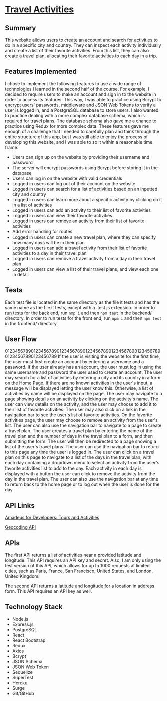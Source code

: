 # [Travel Activities](https://travel-activities.surge.sh/)

## Summary

This website allows users to create an account and search for activities to do
in a specific city and country. They can inspect each activity individually and
create a list of their favorite activities. From this list, they can also create
a travel plan, allocating their favorite activities to each day in a trip.

## Features Implemented

I chose to implement the following features to use a wide range of technologies
I learned in the second half of the course. For example, I decided to require
users to make an account and sign in to the website in order to access its
features. This way, I was able to practice using Bcrypt to encrypt users'
passwords, middleware and JSON Web Tokens to verify a user is logged in, and a
PostgreSQL database to store users. I also wanted to practice dealing with a
more complex database schema, which is required for travel plans. The database
schema also gave me a chance to practice using Redux for more complex data.
These features gave me enough of a challenge that I needed to carefully plan
and think through the entire structure of this app, but I was still able to
enjoy the process of developing this website, and I was able to so it within
a reasonable time frame.

* Users can sign up on the website by providing their username and password
* The server will encrypt passwords using Bcrypt before storing it in the
database
* Users can log in on the website with valid credentials
* Logged in users can log out of their account on the website
* Logged in users can search for a list of activities based on an inputted city
and country
* Logged in users can learn more about a specific activity by clicking on it in
a list of activities
* Logged in users can add an activity to their list of favorite activities
* Logged in users can view their favorite activities
* Logged in users can remove an activity from their list of favorite activities
* Add error handling for routes
* Logged in users can create a new travel plan, where they can specify how many
days will be in their plan
* Logged in users can add a travel activity from their list of favorite
activities to a day in their travel plan
* Logged in users can remove a travel activity from a day in their travel plan
* Logged in users can view a list of their travel plans, and view each one in
detail

## Tests

Each test file is located in the same directory as the file it tests and has the
same name as the file it tests, except with a .test.js extension. In order to
run tests for the back end, run `nmp i` and then `npm test` in the backend/
directory. In order to run tests for the front end, run `npm i` and then
`npm test` in the frontend/ directory.

## User Flow
01234567890123456789012345678901234567890123456789012345678901234567890123456789
If the user is visiting the website for the first time, the user must first
create an account by entering a username and a password. If the user already has
an account, the user must log in using the same username and password the user
used to create an account. The user may search for a list of activities by
entering a city and its country in a form on the Home Page. If there are no
known activities in the user's input, a message will be displayed letting the
user know this. Otherwise, a list of activities by name will be displayed on the
page. The user may navigate to a page showing details on an activity by clicking
on the activity's name. The user can view details on the activity, and the user
may choose to add it to their list of favorite activities. The user may also
click on a link in the navigation bar to see the user's list of favorite
activities. On the favorite activities page, the user may choose to remove an
activity from the user's list. The user can also use the navigation bar to
navigate to a page to create a travel plan. The user creates a travel plan by
entering the name of the travel plan and the number of days in the travel plan
to a form, and then submitting the form. The user will then be redirected to a
page showing a list of the user's travel plans. The user can use the navigation
bar to return to this page any time the user is logged in. The user can click on
a travel plan on this page to navigate to a list of the days in the travel plan,
with each day containing a dropdown menu to select an activity from the user's
favorite activities list to add to the day. Each activity in each day is
displayed with a button the user can click to remove the activity from the day
in the travel plan. The user can also use the navigation bar at any time to
return back to the home page or to log out when the user is done for the day.

## API Links
[Amadeus for Developers: Tours and Activities](https://developers.amadeus.com/self-service/category/destination-content/api-doc/tours-and-activities/api-reference)

[Geocoding API](https://developers.google.com/maps/documentation/geocoding/overview)

## APIs

The first API returns a list of activities near a provided latitude and
longitude. This API requires an API key and secret. Also, I am only using the
test version of this API, which allows for up to 1000 requests at limited
cities, such as Paris, France, San Francisco, United States, and London, United
Kingdom.

The second API returns a latitude and longitude for a location in address form.
This API requires an API key as well.

## Technology Stack

* Node.js
* Express.js
* PostgreSQL
* React
* React Bootstrap
* Redux
* Axios
* Bcrypt
* JSON Schema
* JSON Web Token
* Sequelize
* SuperTest
* Heroku
* Surge
* Git/GitHub
